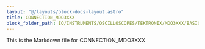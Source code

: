 ```yaml
---
layout: "@/layouts/block-docs-layout.astro"
title: CONNECTION_MDO3XXX
block_folder_path: IO/INSTRUMENTS/OSCILLOSCOPES/TEKTRONIX/MDO3XXX/BASIC/CONNECTION_MDO3XXX
---
```


This is the Markdown file for CONNECTION_MDO3XXX

